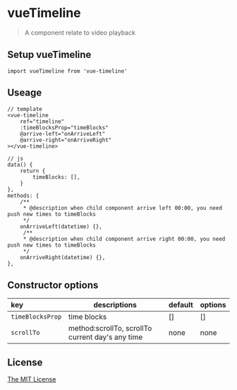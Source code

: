 # vueTimeline

> A component relate to video playback

## Setup vueTimeline
    import vueTimeline from 'vue-timeline'

## Useage
    // template
    <vue-timeline
        ref="timeline"
        :timeBlocksProp="timeBlocks"
        @arrive-left="onArriveLeft"
        @arrive-right="onArriveRight"
    ></vue-timeline>
    
    // js
    data() {
        return {
            timeBlocks: [],
        }
    },
    methods: {
        /**
         * @description when child component arrive left 00:00, you need push new times to timeBlocks
         */
        onArriveLeft(datetime) {},
         /**
         * @description when child component arrive right 00:00, you need push new times to timeBlocks
         */
        onArriveRight(datetime) {},
    },
    
## Constructor options
 |key|descriptions|default|options|
 |:---|---|---|---|
 |`timeBlocksProp`|time blocks|[]|[]|
 |`scrollTo`|method:scrollTo, scrollTo current day's any time|none|none|


## License
[The MIT License](https://opensource.org/licenses/MIT)

